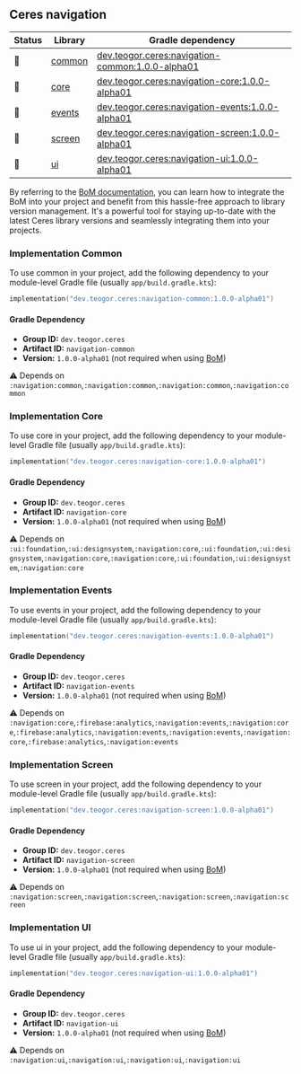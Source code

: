 ## Ceres navigation

| Status | Library | Gradle dependency |
| ------ | ------- | ----------------- |
| 🧪 | [common](/navigation/common) | [dev.teogor.ceres:navigation-common:1.0.0-alpha01](#implementation-common) |
| 🧪 | [core](/navigation/core) | [dev.teogor.ceres:navigation-core:1.0.0-alpha01](#implementation-core) |
| 🧪 | [events](/navigation/events) | [dev.teogor.ceres:navigation-events:1.0.0-alpha01](#implementation-events) |
| 🧪 | [screen](/navigation/screen) | [dev.teogor.ceres:navigation-screen:1.0.0-alpha01](#implementation-screen) |
| 🧪 | [ui](/navigation/ui) | [dev.teogor.ceres:navigation-ui:1.0.0-alpha01](#implementation-ui) |

By referring to the [BoM documentation](/docs/bom/versions.md), you can learn how to integrate the BoM into your project and benefit from this hassle-free approach to library version management. It's a powerful tool for staying up-to-date with the latest Ceres library versions and seamlessly integrating them into your projects.


### Implementation Common

To use common in your project, add the following dependency to your module-level Gradle file (usually `app/build.gradle.kts`):

```kotlin
implementation("dev.teogor.ceres:navigation-common:1.0.0-alpha01")
```

#### Gradle Dependency

- **Group ID:** `dev.teogor.ceres`
- **Artifact ID:** `navigation-common`
- **Version:** `1.0.0-alpha01` (not required when using [BoM](/docs/bom/versions.md))

⚠️ Depends on `:navigation:common`,`:navigation:common`,`:navigation:common`,`:navigation:common`

### Implementation Core

To use core in your project, add the following dependency to your module-level Gradle file (usually `app/build.gradle.kts`):

```kotlin
implementation("dev.teogor.ceres:navigation-core:1.0.0-alpha01")
```

#### Gradle Dependency

- **Group ID:** `dev.teogor.ceres`
- **Artifact ID:** `navigation-core`
- **Version:** `1.0.0-alpha01` (not required when using [BoM](/docs/bom/versions.md))

⚠️ Depends on `:ui:foundation`,`:ui:designsystem`,`:navigation:core`,`:ui:foundation`,`:ui:designsystem`,`:navigation:core`,`:navigation:core`,`:ui:foundation`,`:ui:designsystem`,`:navigation:core`

### Implementation Events

To use events in your project, add the following dependency to your module-level Gradle file (usually `app/build.gradle.kts`):

```kotlin
implementation("dev.teogor.ceres:navigation-events:1.0.0-alpha01")
```

#### Gradle Dependency

- **Group ID:** `dev.teogor.ceres`
- **Artifact ID:** `navigation-events`
- **Version:** `1.0.0-alpha01` (not required when using [BoM](/docs/bom/versions.md))

⚠️ Depends on `:navigation:core`,`:firebase:analytics`,`:navigation:events`,`:navigation:core`,`:firebase:analytics`,`:navigation:events`,`:navigation:events`,`:navigation:core`,`:firebase:analytics`,`:navigation:events`

### Implementation Screen

To use screen in your project, add the following dependency to your module-level Gradle file (usually `app/build.gradle.kts`):

```kotlin
implementation("dev.teogor.ceres:navigation-screen:1.0.0-alpha01")
```

#### Gradle Dependency

- **Group ID:** `dev.teogor.ceres`
- **Artifact ID:** `navigation-screen`
- **Version:** `1.0.0-alpha01` (not required when using [BoM](/docs/bom/versions.md))

⚠️ Depends on `:navigation:screen`,`:navigation:screen`,`:navigation:screen`,`:navigation:screen`

### Implementation UI

To use ui in your project, add the following dependency to your module-level Gradle file (usually `app/build.gradle.kts`):

```kotlin
implementation("dev.teogor.ceres:navigation-ui:1.0.0-alpha01")
```

#### Gradle Dependency

- **Group ID:** `dev.teogor.ceres`
- **Artifact ID:** `navigation-ui`
- **Version:** `1.0.0-alpha01` (not required when using [BoM](/docs/bom/versions.md))

⚠️ Depends on `:navigation:ui`,`:navigation:ui`,`:navigation:ui`,`:navigation:ui`


